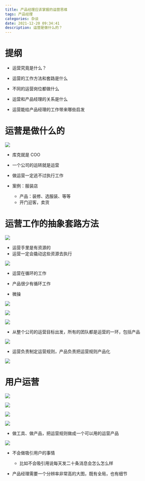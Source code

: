 ```yaml
---
title: 产品经理应该掌握的运营思维
tags: 产品经理
categories: 杂谈
date: 2021-12-20 09:34:41
description: 运营是做什么的？
---
```


# 提纲

- 运营究竟是什么？
- 运营的⼯作⽅法和套路是什么

- 不同的运营岗位都做什么
- 运营和产品经理的关系是什么

- 运营能给产品经理的⼯作带来哪些启发

# 运营是做什么的

![](https://cdn.nlark.com/yuque/0/2021/png/1503654/1635466240253-b10e6e3a-f36e-4744-aa3d-c4526790015e.png)

- 库克就是 COO
- 一个公司的运转就是运营

- 做运营一定逃不过执行工作
- 案例：服装店

  - 产品：装修、选服装、等等
  - 开门迎客，卖货

# 运营工作的抽象套路方法

![](https://cdn.nlark.com/yuque/0/2021/png/1503654/1635466641489-7e6bd875-0d8b-4a91-941b-ab1b0bf89382.png)

- 运营手里是有资源的
- 运营一定会撬动这些资源去执行

![](https://cdn.nlark.com/yuque/0/2021/png/1503654/1635466813940-9667fc1a-3594-4aa3-8f01-9c523611bd02.png)

- 运营在循环的工作
- 产品很少有循环工作

- 微操

![](https://cdn.nlark.com/yuque/0/2021/png/1503654/1635466848431-b884e09b-828b-43e9-8f01-53024830b81f.png)

![](https://cdn.nlark.com/yuque/0/2021/png/1503654/1635468241675-63a2079d-1180-4fad-83d5-7032c525bb09.png)

![](https://cdn.nlark.com/yuque/0/2021/png/1503654/1635468475440-1988f853-37f7-482c-a5cc-a39c8c77c15c.png)

- 从整个公司的运营目标出发，所有的团队都是运营的一环，包括产品

![](https://cdn.nlark.com/yuque/0/2021/png/1503654/1635468527239-f1fe6331-d82a-4f62-92a2-a2d2e2527201.png)

- 运营负责制定运营规则，产品负责把运营规则产品化

![](https://cdn.nlark.com/yuque/0/2021/png/1503654/1635469549933-ebb957d2-19bd-4c33-be47-1f6c365350a8.png)

# 用户运营

![](https://cdn.nlark.com/yuque/0/2021/png/1503654/1635469225363-835d2c90-f22a-47e1-9f42-7a5112fd6b16.png)

![](https://cdn.nlark.com/yuque/0/2021/png/1503654/1635469463407-26b2f1cc-6fdb-46db-9fdf-2a9d5ba402f1.png)

![](https://cdn.nlark.com/yuque/0/2021/png/1503654/1635469725304-0d390b07-a7e0-4482-9f13-a8f855fea755.png)

![](https://cdn.nlark.com/yuque/0/2021/png/1503654/1635553222285-1a0d754f-00f8-442d-a06e-74f75776c790.png)

- 做工具、做产品，把运营规则做成一个可以用的运营产品

![](https://cdn.nlark.com/yuque/0/2021/png/1503654/1635553333230-a4a6ff68-44cd-46b4-8397-73d9fbd6ebd2.png)

- 不会做吸引用户的事情

  - 比如不会吸引用说每天发二十条消息会怎么怎么样

- 产品经理需要一个分辨率非常高的大图，既有全局，也有细节
